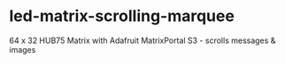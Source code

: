 # led-matrix-scrolling-marquee
64 x 32 HUB75 Matrix with Adafruit MatrixPortal S3 - scrolls messages &amp; images
